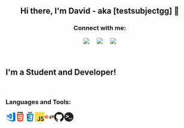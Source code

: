 <h2 align="center"> Hi there, I'm David - aka [testsubjectgg] 👋</h2>

<h3 align="center"> Connect with me: </h3>
<p align='center'>
<a href="https://twitter.com/davidsluka_"><img height="30" src="https://cdn.jsdelivr.net/npm/simple-icons@v3/icons/twitter.svg"></a>&nbsp;&nbsp;&nbsp;&nbsp;
<a href="https://www.instagram.com/davidsluka_/"><img height="30" src="https://cdn.jsdelivr.net/npm/simple-icons@v3/icons/instagram.svg"></a>&nbsp;&nbsp;&nbsp;&nbsp;
<a href="https://www.reddit.com/user/testsubjectgg"><img height="30" src="https://cdn3.iconfinder.com/data/icons/social-media-black-white-2/512/BW_Reddit_glyph_svg-512.png"></a>
</p>

<br />

## I'm a Student and Developer!

<br />

### Languages and Tools:

<img align="left" alt="Visual Studio Code" width="26px" src="https://raw.githubusercontent.com/github/explore/80688e429a7d4ef2fca1e82350fe8e3517d3494d/topics/visual-studio-code/visual-studio-code.png" />
<img align="left" alt="HTML5" width="26px" src="https://raw.githubusercontent.com/github/explore/80688e429a7d4ef2fca1e82350fe8e3517d3494d/topics/html/html.png" />
<img align="left" alt="CSS3" width="26px" src="https://raw.githubusercontent.com/github/explore/80688e429a7d4ef2fca1e82350fe8e3517d3494d/topics/css/css.png" />
<img align="left" alt="JavaScript" width="26px" src="https://raw.githubusercontent.com/github/explore/80688e429a7d4ef2fca1e82350fe8e3517d3494d/topics/javascript/javascript.png" />
<img align="left" alt="Git" width="26px" src="https://raw.githubusercontent.com/github/explore/80688e429a7d4ef2fca1e82350fe8e3517d3494d/topics/git/git.png" />
<img align="left" alt="GitHub" width="26px" src="https://raw.githubusercontent.com/github/explore/78df643247d429f6cc873026c0622819ad797942/topics/github/github.png" />
<img align="left" alt="Terminal" width="26px" src="https://raw.githubusercontent.com/github/explore/80688e429a7d4ef2fca1e82350fe8e3517d3494d/topics/terminal/terminal.png" />

<br />

[reddit]: https://www.reddit.com/user/testsubjectgg
[twitter]: https://twitter.com/davidsluka_
[instagram]: https://www.instagram.com/davidsluka_/
